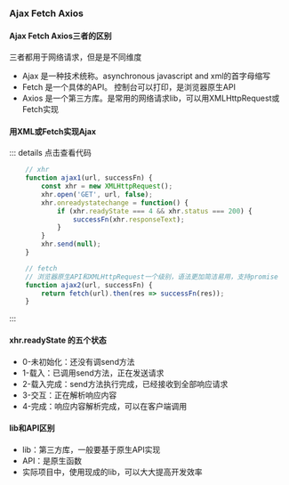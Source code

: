 ### Ajax Fetch Axios
#### Ajax Fetch Axios三者的区别
三者都用于网络请求，但是是不同维度
- Ajax 是一种技术统称。asynchronous javascript and xml的首字母缩写
- Fetch 是一个具体的API。 控制台可以打印，是浏览器原生API
- Axios 是一个第三方库。是常用的网络请求lib，可以用XMLHttpRequest或Fetch实现

#### 用XML或Fetch实现Ajax
::: details 点击查看代码
```js
    // xhr
    function ajax1(url, successFn) {
        const xhr = new XMLHttpRequest();
        xhr.open('GET', url, false);
        xhr.onreadystatechange = function() {
            if (xhr.readyState === 4 && xhr.status === 200) {
                successFn(xhr.responseText);
            }
        }
        xhr.send(null);
    }

    // fetch
    // 浏览器原生API和XMLHttpRequest一个级别，语法更加简洁易用，支持promise
    function ajax2(url, successFn) {
        return fetch(url).then(res => successFn(res));
    }
```
:::

#### xhr.readyState 的五个状态
- 0-未初始化：还没有调send方法
- 1-载入：已调用send方法，正在发送请求
- 2-载入完成：send方法执行完成，已经接收到全部响应请求
- 3-交互：正在解析响应内容
- 4-完成：响应内容解析完成，可以在客户端调用

#### lib和API区别
- lib：第三方库，一般要基于原生API实现
- API：是原生函数
- 实际项目中，使用现成的lib，可以大大提高开发效率